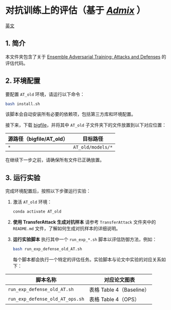 # 对抗训练上的评估（基于 [*Admix*](https://github.com/JHL-HUST/Admix) ）

[英文](https://github.com/the-full/OPS/blob/main/AT_old/README.md)

## 1. 简介

本文件夹包含了关于 [Ensemble Adversarial Training: Attacks and Defenses](https://arxiv.org/abs/1705.07204) 的评估代码。

## 2. 环境配置

要配置 `AT_old` 环境，请运行以下命令：

```bash
bash install.sh
```

该脚本会自动安装所有必要的依赖项，包括第三方库和环境配置。

接下来，下载 [bigfile](https://drive.google.com/file/d/1uC9ZNWR7VuDlqPzMQTmC787KB7QrPofi/view?usp=drive_link)，并将其中 `AT_old` 子文件夹下的文件放置到以下对应位置：

| 源路径（bigfile/AT_old） | 目标路径              |
| -------------------- | ----------------- |
| `*`                  | `AT_old/models/*` |

在继续下一步之前，请确保所有文件已正确放置。

## 3. 运行实验

完成环境配置后，按照以下步骤运行实验：

1. 激活 `AT_old` 环境：

   ```bash
   conda activate AT_old
   ```

2. **使用 TransferAttack 生成对抗样本**
   请参考 `TransferAttack` 文件夹中的 `README.md` 文件，了解如何生成对抗样本的详细说明。

3. **运行实验脚本**
   执行其中一个 `run_exp_*.sh` 脚本以评估防御方法，例如：

   ```bash
   bash run_exp_defense_old_AT.sh
   ```

   每个脚本都会执行一个特定的评估任务。实验脚本与论文中实验的对应关系如下：

| 脚本名称                            | 对应论文图表               |
| ------------------------------- | -------------------- |
| `run_exp_defense_old_AT.sh`     | 表格 Table 4（Baseline） |
| `run_exp_defense_old_AT_ops.sh` | 表格 Table 4（OPS）      |

